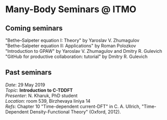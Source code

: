 # Many-Body Seminars @ ITMO

## Coming seminars

"Bethe–Salpeter equation I: Theory" by Yaroslav V. Zhumagulov <br/>
"Bethe–Salpeter equation II: Applications" by Roman Polozkov <br/>
"Introduction to GPAW" by Yaroslav V. Zhumagulov and Dmitry R. Gulevich <br/>
"GitHub for productive collaboration: tutorial" by Dmitry R. Gulevich <br/>

## Past seminars

_Date_: 29 May 2019 <br/>
_Topic_: **Introduction to C-TDDFT** <br/>
_Presenter_: N. Kharuk, PhD student <br/>
_Location_: room 539, Birzhevaya liniya 14 <br/>
_Refs_: Chapter 10 "Time-dependent current-DFT" in C. A. Ullrich, "Time-Dependent Density-Functional Theory" (Oxford, 2012). 
